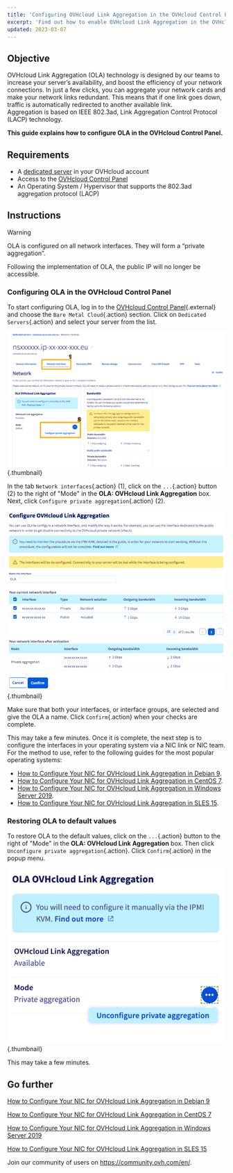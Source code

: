 ```yaml
---
title: 'Configuring OVHcloud Link Aggregation in the OVHcloud Control Panel'
excerpt: 'Find out how to enable OVHcloud Link Aggregation in the OVHcloud Control Panel'
updated: 2023-03-07
---
```



## Objective

OVHcloud Link Aggregation (OLA) technology is designed by our teams to increase your server’s availability, and boost the efficiency of your network connections. In just a few clicks, you can aggregate your network cards and make your network links redundant. This means that if one link goes down, traffic is automatically redirected to another available link.<br>
Aggregation is based on IEEE 802.3ad, Link Aggregation Control Protocol (LACP) technology.

**This guide explains how to configure OLA in the OVHcloud Control Panel.**

## Requirements

- A [dedicated server](https://www.ovhcloud.com/en-ie/bare-metal/) in your OVHcloud account
- Access to the [OVHcloud Control Panel](https://www.ovh.com/auth/?action=gotomanager&from=https://www.ovh.ie/&ovhSubsidiary=ie)
- An Operating System / Hypervisor that supports the 802.3ad aggregation protocol (LACP)

## Instructions

> [!warning]
>
> OLA is configured on all network interfaces. They will form a “private aggregation”.
>
> Following the implementation of OLA, the public IP will no longer be accessible.
>

### Configuring OLA in the OVHcloud Control Panel

To start configuring OLA, log in to the [OVHcloud Control Panel](https://www.ovh.com/auth/?action=gotomanager&from=https://www.ovh.ie/&ovhSubsidiary=ie){.external} and choose the `Bare Metal Cloud`{.action} section. Click on `Dedicated Servers`{.action} and select your server from the list.

![network interfaces](images/network_interfaces2022.png){.thumbnail}

In the tab `Network interfaces`{.action} (1), click on the `...`{.action} button (2) to the right of "Mode" in the **OLA: OVHcloud Link Aggregation** box. Next, click `Configure private aggregation`{.action}  (2).

![interface select](images/interface_select2021.png){.thumbnail}

Make sure that both your interfaces, or interface groups, are selected and give the OLA a name. Click `Confirm`{.action} when your checks are complete.

This may take a few minutes. Once it is complete, the next step is to configure the interfaces in your operating system via a NIC link or NIC team. For the method to use, refer to the following guides for the most popular operating systems:

- [How to Configure Your NIC for OVHcloud Link Aggregation in Debian 9](/pages/bare_metal_cloud/dedicated_servers/ola-enable-debian9).
- [How to Configure Your NIC for OVHcloud Link Aggregation in CentOS 7](/pages/bare_metal_cloud/dedicated_servers/ola-enable-centos7).
- [How to Configure Your NIC for OVHcloud Link Aggregation in Windows Server 2019](/pages/bare_metal_cloud/dedicated_servers/ola-enable-w2k19).
- [How to Configure Your NIC for OVHcloud Link Aggregation in SLES 15](/pages/bare_metal_cloud/dedicated_servers/ola-enable-sles15).

### Restoring OLA to default values

To restore OLA to the default values, click on the `...`{.action} button to the right of "Mode" in the **OLA: OVHcloud Link Aggregation** box. Then click `Unconfigure private aggregation`{.action}. Click `Confirm`{.action} in the popup menu.

![network interfaces](images/default_settings2021.png){.thumbnail}

This may take a few minutes.

## Go further

[How to Configure Your NIC for OVHcloud Link Aggregation in Debian 9](/pages/bare_metal_cloud/dedicated_servers/ola-enable-debian9)

[How to Configure Your NIC for OVHcloud Link Aggregation in CentOS 7](/pages/bare_metal_cloud/dedicated_servers/ola-enable-centos7)

[How to Configure Your NIC for OVHcloud Link Aggregation in Windows Server 2019](/pages/bare_metal_cloud/dedicated_servers/ola-enable-w2k19)

[How to Configure Your NIC for OVHcloud Link Aggregation in SLES 15](/pages/bare_metal_cloud/dedicated_servers/ola-enable-sles15)

Join our community of users on <https://community.ovh.com/en/>.
